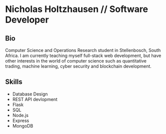 # Nicholas Holtzhausen // Software Developer

## Bio
Computer Science and Operations Research student in Stellenbosch, South Africa. I am currently teaching myself full-stack web development, but have other interests in the world of computer science such as quantitative trading, machine learning, cyber security and blockchain development.

## Skills
- Database Design
- REST API devlopment
- Flask
- SQL
- Node.js
- Express
- MongoDB

<!---
nicoftheshire/nicoftheshire is a ✨ special ✨ repository because its `README.md` (this file) appears on your GitHub profile.
You can click the Preview link to take a look at your changes.
--->
